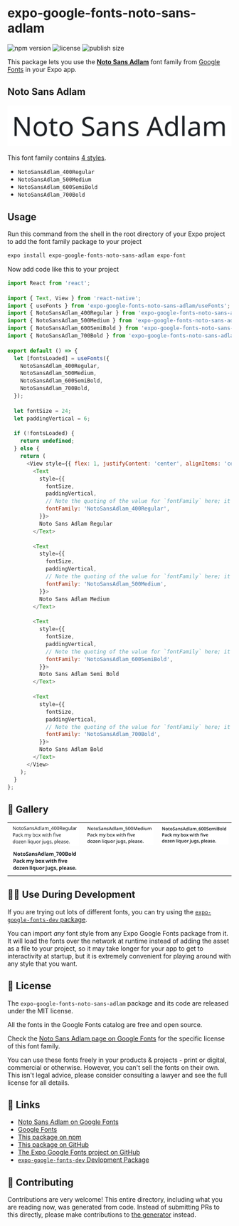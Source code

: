 # expo-google-fonts-noto-sans-adlam

![npm version](https://flat.badgen.net/npm/v/expo-google-fonts-noto-sans-adlam)
![license](https://flat.badgen.net/github/license/expo/google-fonts)
![publish size](https://flat.badgen.net/packagephobia/install/expo-google-fonts-noto-sans-adlam)

This package lets you use the [**Noto Sans Adlam**](https://fonts.google.com/specimen/Noto+Sans+Adlam) font family from [Google Fonts](https://fonts.google.com/) in your Expo app.

## Noto Sans Adlam

![Noto Sans Adlam](./font-family.png)

This font family contains [4 styles](#-gallery).

- `NotoSansAdlam_400Regular`
- `NotoSansAdlam_500Medium`
- `NotoSansAdlam_600SemiBold`
- `NotoSansAdlam_700Bold`

## Usage

Run this command from the shell in the root directory of your Expo project to add the font family package to your project
```sh
expo install expo-google-fonts-noto-sans-adlam expo-font
```

Now add code like this to your project
```js
import React from 'react';

import { Text, View } from 'react-native';
import { useFonts } from 'expo-google-fonts-noto-sans-adlam/useFonts';
import { NotoSansAdlam_400Regular } from 'expo-google-fonts-noto-sans-adlam/400Regular';
import { NotoSansAdlam_500Medium } from 'expo-google-fonts-noto-sans-adlam/500Medium';
import { NotoSansAdlam_600SemiBold } from 'expo-google-fonts-noto-sans-adlam/600SemiBold';
import { NotoSansAdlam_700Bold } from 'expo-google-fonts-noto-sans-adlam/700Bold';

export default () => {
  let [fontsLoaded] = useFonts({
    NotoSansAdlam_400Regular,
    NotoSansAdlam_500Medium,
    NotoSansAdlam_600SemiBold,
    NotoSansAdlam_700Bold,
  });

  let fontSize = 24;
  let paddingVertical = 6;

  if (!fontsLoaded) {
    return undefined;
  } else {
    return (
      <View style={{ flex: 1, justifyContent: 'center', alignItems: 'center' }}>
        <Text
          style={{
            fontSize,
            paddingVertical,
            // Note the quoting of the value for `fontFamily` here; it expects a string!
            fontFamily: 'NotoSansAdlam_400Regular',
          }}>
          Noto Sans Adlam Regular
        </Text>

        <Text
          style={{
            fontSize,
            paddingVertical,
            // Note the quoting of the value for `fontFamily` here; it expects a string!
            fontFamily: 'NotoSansAdlam_500Medium',
          }}>
          Noto Sans Adlam Medium
        </Text>

        <Text
          style={{
            fontSize,
            paddingVertical,
            // Note the quoting of the value for `fontFamily` here; it expects a string!
            fontFamily: 'NotoSansAdlam_600SemiBold',
          }}>
          Noto Sans Adlam Semi Bold
        </Text>

        <Text
          style={{
            fontSize,
            paddingVertical,
            // Note the quoting of the value for `fontFamily` here; it expects a string!
            fontFamily: 'NotoSansAdlam_700Bold',
          }}>
          Noto Sans Adlam Bold
        </Text>
      </View>
    );
  }
};

```

## 🔡 Gallery


||||
|-|-|-|
|![NotoSansAdlam_400Regular](.//400Regular/NotoSansAdlam_400Regular.ttf.png)|![NotoSansAdlam_500Medium](.//500Medium/NotoSansAdlam_500Medium.ttf.png)|![NotoSansAdlam_600SemiBold](.//600SemiBold/NotoSansAdlam_600SemiBold.ttf.png)||
|![NotoSansAdlam_700Bold](.//700Bold/NotoSansAdlam_700Bold.ttf.png)||||


## 👩‍💻 Use During Development

If you are trying out lots of different fonts, you can try using the [`expo-google-fonts-dev` package](https://github.com/freeboub/google-fonts/tree/master/font-packages/dev#readme).

You can import *any* font style from any Expo Google Fonts package from it. It will load the fonts
over the network at runtime instead of adding the asset as a file to your project, so it may take longer
for your app to get to interactivity at startup, but it is extremely convenient
for playing around with any style that you want.

## 📖 License

The `expo-google-fonts-noto-sans-adlam` package and its code are released under the MIT license.

All the fonts in the Google Fonts catalog are free and open source.

Check the [Noto Sans Adlam page on Google Fonts](https://fonts.google.com/specimen/Noto+Sans+Adlam) for the specific license of this font family.

You can use these fonts freely in your products & projects - print or digital, commercial or otherwise. However, you can't sell the fonts on their own. This isn't legal advice, please consider consulting a lawyer and see the full license for all details.

## 🔗 Links

- [Noto Sans Adlam on Google Fonts](https://fonts.google.com/specimen/Noto+Sans+Adlam)
- [Google Fonts](https://fonts.google.com/)
- [This package on npm](https://www.npmjs.com/package/expo-google-fonts-noto-sans-adlam)
- [This package on GitHub](https://github.com/freeboub/google-fonts/tree/master/font-packages/noto-sans-adlam)
- [The Expo Google Fonts project on GitHub](https://github.com/freeboub/google-fonts)
- [`expo-google-fonts-dev` Devlopment Package](https://github.com/freeboub/google-fonts/tree/master/font-packages/dev)

## 🤝 Contributing

Contributions are very welcome! This entire directory, including what you are reading now, was generated from code. Instead of submitting PRs to this directly, please make contributions to [the generator](https://github.com/freeboub/google-fonts/tree/master/packages/generator) instead.
